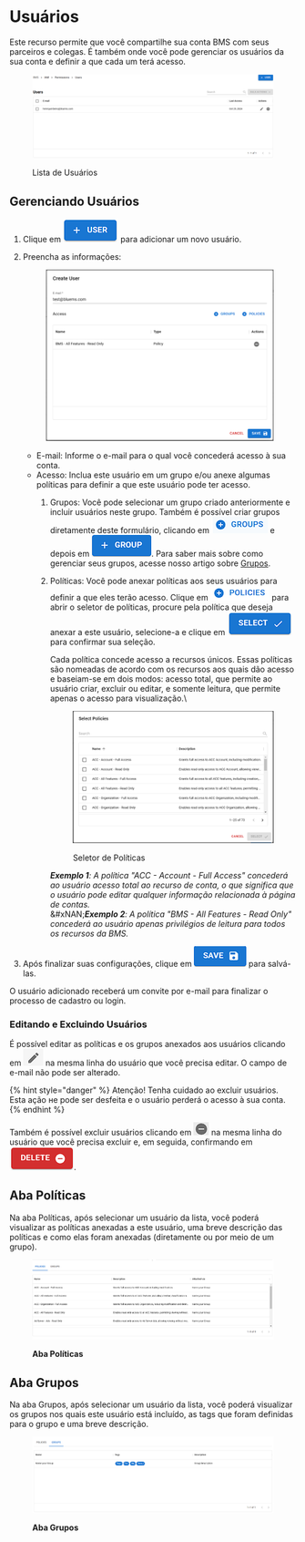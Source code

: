 # Usuários

Este recurso permite que você compartilhe sua conta BMS com seus parceiros e colegas. É também onde você pode gerenciar os usuários da sua conta e definir a que cada um terá acesso.

<figure><img src="../../.gitbook/assets/image (846).png" alt=""><figcaption><p>Lista de Usuários</p></figcaption></figure>

## Gerenciando Usuários <a href="#managing-users" id="managing-users"></a>

1. Clique em <img src="../../.gitbook/assets/image (847).png" alt="" data-size="line"> para adicionar um novo usuário.
2.  Preencha as informações:

    <figure><img src="../../.gitbook/assets/image (848).png" alt=""><figcaption></figcaption></figure>



    * E-mail: Informe o e-mail para o qual você concederá acesso à sua conta.
    * Acesso: Inclua este usuário em um grupo e/ou anexe algumas políticas para definir a que este usuário pode ter acesso.
      1. Grupos: Você pode selecionar um grupo criado anteriormente e incluir usuários neste grupo. Também é possível criar grupos diretamente deste formulário, clicando em <img src="../../.gitbook/assets/image (849).png" alt="" data-size="line"> e depois em  <img src="../../.gitbook/assets/image (850).png" alt="" data-size="line">. Para saber mais sobre como gerenciar seus grupos, acesse nosso artigo sobre [Grupos](groups.md).
      2.  Políticas: Você pode anexar políticas aos seus usuários para definir a que eles terão acesso. Clique em <img src="../../.gitbook/assets/image (852).png" alt="" data-size="line"> para abrir o seletor de políticas, procure pela política que deseja anexar a este usuário, selecione-a e clique em <img src="../../.gitbook/assets/image (853).png" alt="" data-size="line"> para confirmar sua seleção.&#x20;

          Cada política concede acesso a recursos únicos. Essas políticas são nomeadas de acordo com os recursos aos quais dão acesso e baseiam-se em dois modos: acesso total, que permite ao usuário criar, excluir ou editar, e somente leitura, que permite apenas o acesso para visualização.\


          <figure><img src="../../.gitbook/assets/image (851).png" alt=""><figcaption><p>Seletor de Políticas</p></figcaption></figure>

          _**Exemplo 1**: A política "ACC - Account - Full Access" concederá ao usuário acesso total ao recurso de conta, o que significa que o usuário pode editar qualquer informação relacionada à página de contas._\
          &#xNAN;_**Exemplo 2**: A política "BMS - All Features - Read Only" concederá ao usuário apenas privilégios de leitura para todos os recursos da BMS._
3. Após finalizar suas configurações, clique em <img src="../../.gitbook/assets/image (856).png" alt="" data-size="line"> para salvá-las.

O usuário adicionado receberá um convite por e-mail para finalizar o processo de cadastro ou login.

### Editando e Excluindo Usuários <a href="#editing-and-deleting-users" id="editing-and-deleting-users"></a>

É possível editar as políticas e os grupos anexados aos usuários clicando em <img src="../../.gitbook/assets/image (860).png" alt="" data-size="line"> na mesma linha do usuário que você precisa editar. O campo de e-mail não pode ser alterado.

{% hint style="danger" %}
Atenção! Tenha cuidado ao excluir usuários. Esta ação не pode ser desfeita e o usuário perderá o acesso à sua conta.
{% endhint %}

&#x20;Também é possível excluir usuários clicando em <img src="../../.gitbook/assets/image (861).png" alt="" data-size="line"> na mesma linha do usuário que você precisa excluir e, em seguida, confirmando em <img src="../../.gitbook/assets/image (862).png" alt="" data-size="line">.

## Aba Políticas <a href="#policies-tab" id="policies-tab"></a>

Na aba Políticas, após selecionar um usuário da lista, você poderá visualizar as políticas anexadas a este usuário, uma breve descrição das políticas e como elas foram anexadas (diretamente ou por meio de um grupo).

<figure><img src="../../.gitbook/assets/image (857).png" alt=""><figcaption><p><strong>Aba Políticas</strong></p></figcaption></figure>

## **Aba Grupos** <a href="#groups-tab" id="groups-tab"></a>

Na aba Grupos, após selecionar um usuário da lista, você poderá visualizar os grupos nos quais este usuário está incluído, as tags que foram definidas para o grupo e uma breve descrição.

<figure><img src="../../.gitbook/assets/image (858).png" alt=""><figcaption><p><strong>Aba Grupos</strong></p></figcaption></figure>
